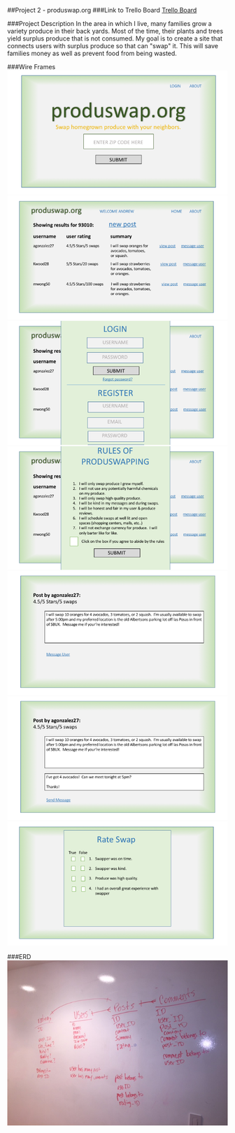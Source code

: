 ##Project 2 - produswap.org 
###Link to Trello Board 
[Trello Board](https://trello.com/b/q73Ggbtf/project-2-produswap-com)

###Project Description 
In the area in which I live, many families grow a variety produce in their back yards.  Most of the time, their plants and trees yield surplus produce that is not consumed.  My goal is to create a site that connects users with surplus produce so that can "swap" it.  This will save families money as well as prevent food from being wasted.  

###Wire Frames 
![page 1]( https://github.com/agonzalez27/project2_produswap-org/blob/master/markdown_assets/Slide1.png "Page 1")
![page 2]( https://github.com/agonzalez27/project2_produswap-org/blob/master/markdown_assets/Slide2.png "Page 2")
![page 3]( https://github.com/agonzalez27/project2_produswap-org/blob/master/markdown_assets/Slide3.png "Page 3")
![page 4]( https://github.com/agonzalez27/project2_produswap-org/blob/master/markdown_assets/Slide4.png "Page 4")
![page 5]( https://github.com/agonzalez27/project2_produswap-org/blob/master/markdown_assets/Slide5.png "Page 5")
![page 6]( https://github.com/agonzalez27/project2_produswap-org/blob/master/markdown_assets/Slide6.png "Page 6")
![page 7]( https://github.com/agonzalez27/project2_produswap-org/blob/master/markdown_assets/Slide7.png "Page 7")

###ERD
![ERD]( https://github.com/agonzalez27/project2_produswap-org/blob/master/markdown_assets/erd.JPG "ERD")
